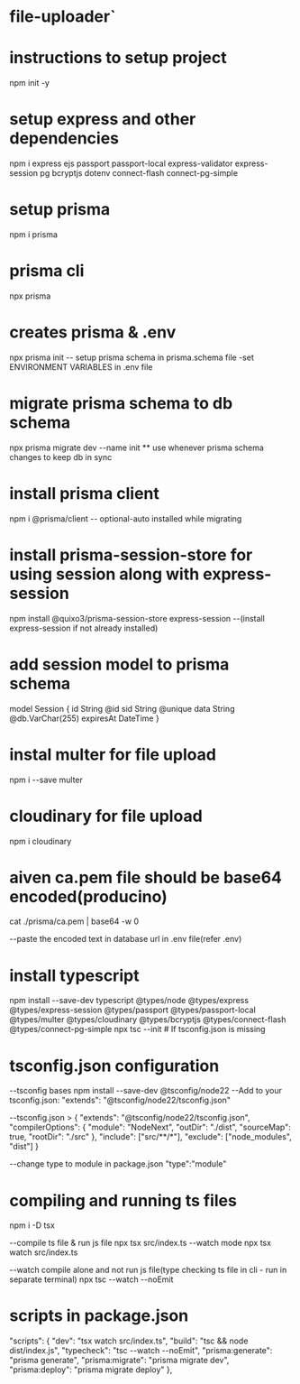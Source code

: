 # file-uploader`

# instructions to setup project

npm init -y

# setup express and other dependencies

npm i express ejs passport passport-local express-validator express-session pg bcryptjs dotenv connect-flash connect-pg-simple

# setup prisma

npm i prisma

# prisma cli

npx prisma

# creates prisma & .env

npx prisma init
-- setup prisma schema in prisma.schema file
-set ENVIRONMENT VARIABLES in .env file

# migrate prisma schema to db schema

npx prisma migrate dev --name init \*\* use whenever prisma schema changes to keep db in sync

# install prisma client

npm i @prisma/client -- optional-auto installed while migrating

# install prisma-session-store for using session along with express-session

npm install @quixo3/prisma-session-store express-session --(install express-session if not already installed)

# add session model to prisma schema

model Session {
id String @id
sid String @unique
data String @db.VarChar(255)
expiresAt DateTime
}

# instal multer for file upload

npm i --save multer

# cloudinary for file upload

npm i cloudinary

# aiven ca.pem file should be base64 encoded(producino)

cat ./prisma/ca.pem | base64 -w 0

--paste the encoded text in database url in .env file(refer .env)

# install typescript

npm install --save-dev typescript @types/node @types/express @types/express-session @types/passport @types/passport-local @types/multer @types/cloudinary @types/bcryptjs @types/connect-flash @types/connect-pg-simple
npx tsc --init # If tsconfig.json is missing

# tsconfig.json configuration

--tsconfig bases
npm install --save-dev @tsconfig/node22
--Add to your tsconfig.json:
"extends": "@tsconfig/node22/tsconfig.json"

--tsconfig.json >
{
"extends": "@tsconfig/node22/tsconfig.json",
"compilerOptions": {
"module": "NodeNext",
"outDir": "./dist",
"sourceMap": true,
"rootDir": "./src"
},
"include": ["src/**/*"],
"exclude": ["node_modules", "dist"]
}

--change type to module in package.json
"type":"module"

# compiling and running ts files

npm i -D tsx

--compile ts file & run js file
npx tsx src/index.ts
--watch mode
npx tsx watch src/index.ts

--watch compile alone and not run js file(type checking ts file in cli - run in separate terminal)
npx tsc --watch --noEmit

# scripts in package.json

"scripts": {
"dev": "tsx watch src/index.ts",
"build": "tsc && node dist/index.js",
"typecheck": "tsc --watch --noEmit",
"prisma:generate": "prisma generate",
"prisma:migrate": "prisma migrate dev",
"prisma:deploy": "prisma migrate deploy"
},

